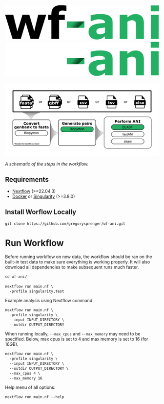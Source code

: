 # ![wf-ani](images/wf-ani_logo_light.png#gh-light-mode-only) ![wf-ani](images/wf-ani_logo_dark.png#gh-dark-mode-only)

![workflow](images/wf-ani_workflow.png)

_A schematic of the steps in the workflow._

## Requirements

- [Nextflow](https://www.nextflow.io/docs/latest/getstarted.html#installation) (>=22.04.3)
- [Docker](https://docs.docker.com/engine/installation/) or [Singularity](https://www.sylabs.io/guides/3.0/user-guide/) (>=3.8.0)

## Install Worflow Locally

```
git clone https://github.com/gregorysprenger/wf-ani.git
```

# Run Workflow

Before running workflow on new data, the workflow should be ran on the built-in test data to make sure everything is working properly. It will also download all dependencies to make subsequent runs much faster.

```
cd wf-ani/

nextflow run main.nf \
  -profile singularity,test
```

Example analysis using Nextflow command:

```
nextflow run main.nf \
  -profile singularity \
  --input INPUT_DIRECTORY \
  --outdir OUTPUT_DIRECTORY
```

When running locally, `--max_cpus` and `--max_memory` may need to be specified. Below, max cpus is set to 4 and max memory is set to 16 (for 16GB).

```
nextflow run main.nf \
  -profile singularity \
  --input INPUT_DIRECTORY \
  --outdir OUTPUT_DIRECTORY \
  --max_cpus 4 \
  --max_memory 16
```

Help menu of all options:

```
nextflow run main.nf --help
```
